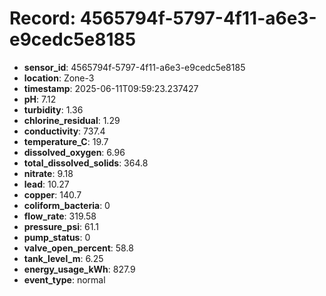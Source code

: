 # Record: 4565794f-5797-4f11-a6e3-e9cedc5e8185

- **sensor_id**: 4565794f-5797-4f11-a6e3-e9cedc5e8185
- **location**: Zone-3
- **timestamp**: 2025-06-11T09:59:23.237427
- **pH**: 7.12
- **turbidity**: 1.36
- **chlorine_residual**: 1.29
- **conductivity**: 737.4
- **temperature_C**: 19.7
- **dissolved_oxygen**: 6.96
- **total_dissolved_solids**: 364.8
- **nitrate**: 9.18
- **lead**: 10.27
- **copper**: 140.7
- **coliform_bacteria**: 0
- **flow_rate**: 319.58
- **pressure_psi**: 61.1
- **pump_status**: 0
- **valve_open_percent**: 58.8
- **tank_level_m**: 6.25
- **energy_usage_kWh**: 827.9
- **event_type**: normal